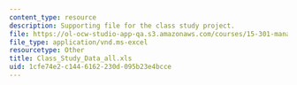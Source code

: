 ```yaml
---
content_type: resource
description: Supporting file for the class study project.
file: https://ol-ocw-studio-app-qa.s3.amazonaws.com/courses/15-301-managerial-psychology-laboratory-fall-2004/1cfe74e2c1446162230d095b23e4bcce_Class_Study_Data_all.xls
file_type: application/vnd.ms-excel
resourcetype: Other
title: Class_Study_Data_all.xls
uid: 1cfe74e2-c144-6162-230d-095b23e4bcce
---
```

